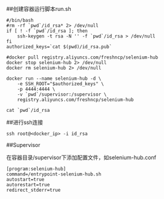 ##创建容器运行脚本run.sh

    #/bin/bash
    #rm -rf `pwd`/id_rsa* 2> /dev/null
    if [ ! -f `pwd`/id_rsa ]; then
        ssh-keygen -t rsa -N '' -f `pwd`/id_rsa > /dev/null
    fi
    authorized_keys=`cat $(pwd)/id_rsa.pub`

    #docker pull registry.aliyuncs.com/freshncp/selenium-hub
    docker stop selenium-hub 2> /dev/null
    docker rm selenium-hub 2> /dev/null

    docker run --name selenium-hub -d \
        -e SSH_ROOT="$authorized_keys" \
        -p 4444:4444 \
        -v `pwd`/supervisor:/supervisor \
        registry.aliyuncs.com/freshncp/selenium-hub

    cat `pwd`/id_rsa

##进行ssh连接

    ssh root@<docker_ip> -i id_rsa

##Supervisor

在容器目录/supervisor下添加配置文件，如selenium-hub.conf

    [program:selenium-hub]
    command=/entrypoint-selenium-hub.sh
    autostart=true
    autorestart=true
    redirect_stderr=true